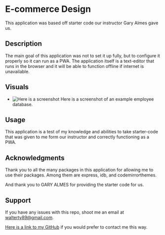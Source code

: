 # E-commerce Design
This application was based off starter code our instructor Gary Almes gave us.

## Description
The main goal of this application was not to set it up fully, but to configure it properly so it can run as a PWA. The application itself is a text-editor that runs in the browser and it will be able to function offline if internet is unavailable.

## Visuals
* ![Here is a screenshot](xxxxxxxxxxx) Here is a screenshot of an example employee database.

## Usage
This application is a test of my knowledge and abilities to take starter-code that was given to me form our instructor and correctly functioning as a PWA.

## Acknowledgments
Thank you to all the many packages in this application for allowing me to use their packages. Among them are express, idb, and codemirrorthemes.

And thank you to GARY ALMES for providing the starter code for us.

## Support
If you have any issues with this repo, shoot me an email at walterty89@gmail.com. 

[Here is a link to my GitHub](https://github.com/TyWalter) if you would prefer to contact me this way.